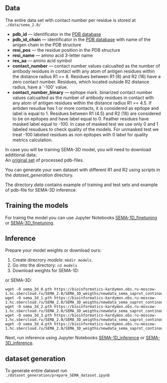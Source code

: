 ## Data
<!-- The entire data set with contact number per residue can be downloaded from the [link](https://bioinformatics-kardymon.obs.ru-moscow-1.hc.sbercloud.ru/SEMA_weights/dataset.csv.tar.gz).<br /> Dataset contains following columns: -->
The entire data set with contact number per residue is stored at `./data/sema_2.0/`

* **pdb_id** &#8212; identificator in the [PDB database](https://www.rcsb.org)
* **pdb_id_chain** &#8212; identificator in the [PDB database](https://www.rcsb.org) with name of the anigen chain in the PDB structure
* **resi_pos** &#8212; the residue position in the PDB structure
* **resi_name** &#8212; amino acid 3-letter name
* **res_aa** &#8212; amino acid symbol
* **contact_number** &#8212; contact number values calcualted as the number of antibody residues in contact with any atom of antigen residues within the distance radius R1 == 8. Residues between R1 (8) and R2 (16) have a zero contact number. Residues, which located outside R2  distance radius, have a '-100' value. 
* **contact_number_binary** &#8212; epitope mark. binarized contact number values calcualted as the number of antibody residues in contact with any atom of antigen residues within the distance radius R1 == 4.5. If antiden resudue has 1 or more contacts, it is сonsidered as epitope and label is equal to 1. Residues between R1 (4.5) and R2 (16) are considered to be on epitopes and have label equal to 0. Feather residues have masked label equal to -100. In case of masked test we use only 0 and 1 labeled resudues to check quality of the models. For unmasked test we treat -100 labeled residues as non epitopes with 0 label for quality metrics calculation. 

In case you will be training SEMA-3D model, you will need to download additional data:<br/>
An [original set](https://bioinformatics-kardymon.obs.ru-moscow-1.hc.sbercloud.ru/SEMA_2.0/data/data_pdbs.zip) of processed pdb-files.

You can generate your own dataset with different R1 and R2 using scripts in the *dataset_generation* directory.

The directory *data* contains example of training and test sets and example of pdb-file for SEMA-3D inference.

## Training the models
For trainig the model you can use Jupyter Notebooks [SEMA-1D_finetuning](?) or [SEMA-3D_finetuning](https://github.com/AIRI-Institute/SEMAi/blob/main/epitopes_prediction/SEMA_3D/train.ipynb).

## Inference
Prepare your model weights or download ours:<br />
1. Create direcrory *models*: `mkdir models`.
2. Go into the directory: `cd models`
4. Download weights for SEMA-1D:
<!-- ```
wget -O sema_1d_ft_cn_atom_r1_8.0_r2_16.0_0.pth https://bioinformatics-kardymon.obs.ru-moscow-1.hc.sbercloud.ru/SEMA_weights/sema_1d_ft_cn_atom_r1_8.0_r2_16.0_0.pth 
wget -O sema_1d_ft_cn_atom_r1_8.0_r2_16.0_1.pth https://bioinformatics-kardymon.obs.ru-moscow-1.hc.sbercloud.ru/SEMA_weights/sema_1d_ft_cn_atom_r1_8.0_r2_16.0_1.pth
wget -O sema_1d_ft_cn_atom_r1_8.0_r2_16.0_2.pth https://bioinformatics-kardymon.obs.ru-moscow-1.hc.sbercloud.ru/SEMA_weights/sema_1d_ft_cn_atom_r1_8.0_r2_16.0_2.pth
wget -O sema_1d_ft_cn_atom_r1_8.0_r2_16.0_3.pth https://bioinformatics-kardymon.obs.ru-moscow-1.hc.sbercloud.ru/SEMA_weights/sema_1d_ft_cn_atom_r1_8.0_r2_16.0_3.pth
wget -O sema_1d_ft_cn_atom_r1_8.0_r2_16.0_4.pth https://bioinformatics-kardymon.obs.ru-moscow-1.hc.sbercloud.ru/SEMA_weights/sema_1d_ft_cn_atom_r1_8.0_r2_16.0_4.pth
   ``` -->
   
or SEMA-3D:
```
wget -O sema_3d_0.pth https://bioinformatics-kardymon.obs.ru-moscow-1.hc.sbercloud.ru/SEMA_2.0/SEMA_3D_weigths/newdata_sema_saprot_continous_noncut_0.pth
wget -O sema_3d_1.pth https://bioinformatics-kardymon.obs.ru-moscow-1.hc.sbercloud.ru/SEMA_2.0/SEMA_3D_weigths/newdata_sema_saprot_continous_noncut_1.pth
wget -O sema_3d_2.pth https://bioinformatics-kardymon.obs.ru-moscow-1.hc.sbercloud.ru/SEMA_2.0/SEMA_3D_weigths/newdata_sema_saprot_continous_noncut_2.pth
wget -O sema_3d_3.pth https://bioinformatics-kardymon.obs.ru-moscow-1.hc.sbercloud.ru/SEMA_2.0/SEMA_3D_weigths/newdata_sema_saprot_continous_noncut_3.pth
wget -O sema_3d_4.pth https://bioinformatics-kardymon.obs.ru-moscow-1.hc.sbercloud.ru/SEMA_2.0/SEMA_3D_weigths/newdata_sema_saprot_continous_noncut_4.pth
```
 

Next, run inference using Jupyter Notebooks [SEMA-1D_inference](?) or [SEMA-3D_inference](https://github.com/AIRI-Institute/SEMAi/blob/main/epitopes_prediction/SEMA_3D/evaluate.ipynb).


## dataset generation
To generate entire dataset run `./dataset_generation/prepare_SEMA_dataset.ipynb` 
